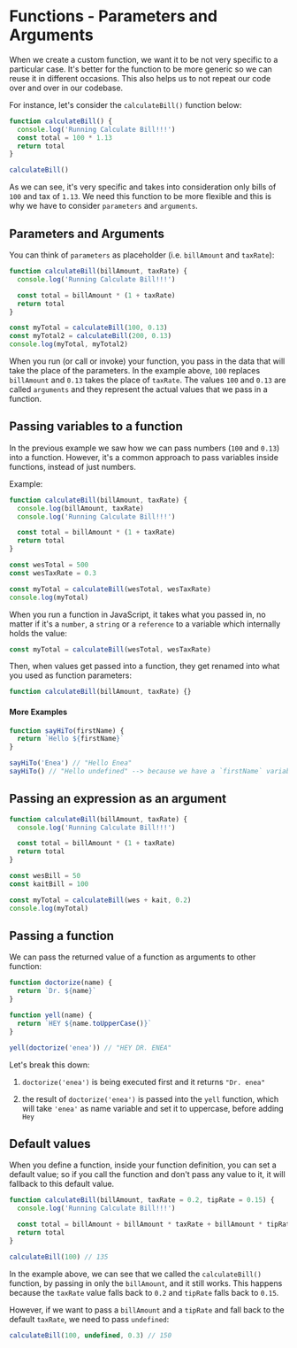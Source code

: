 # Functions - Parameters and Arguments

When we create a custom function, we want it to be not very specific to a particular case.
It's better for the function to be more generic so we can reuse it in different occasions.
This also helps us to not repeat our code over and over in our codebase.

For instance, let's consider the `calculateBill()` function below:

```js
function calculateBill() {
  console.log('Running Calculate Bill!!!')
  const total = 100 * 1.13
  return total
}

calculateBill()
```

As we can see, it's very specific and takes into consideration only bills of `100` and tax of `1.13`.
We need this function to be more flexible and this is why we have to consider `parameters` and `arguments`.

## Parameters and Arguments

You can think of `parameters` as placeholder (i.e. `billAmount` and `taxRate`):

```js
function calculateBill(billAmount, taxRate) {
  console.log('Running Calculate Bill!!!')

  const total = billAmount * (1 + taxRate)
  return total
}

const myTotal = calculateBill(100, 0.13)
const myTotal2 = calculateBill(200, 0.13)
console.log(myTotal, myTotal2)
```

When you run (or call or invoke) your function, you pass in the data that will take the place of the parameters.
In the example above, `100` replaces `billAmount` and `0.13` takes the place of `taxRate`.
The values `100` and `0.13` are called `arguments` and they represent the actual values that we pass in a function.

## Passing variables to a function

In the previous example we saw how we can pass numbers (`100` and `0.13`) into a function.
However, it's a common approach to pass variables inside functions, instead of just numbers.

Example:

```js
function calculateBill(billAmount, taxRate) {
  console.log(billAmount, taxRate)
  console.log('Running Calculate Bill!!!')

  const total = billAmount * (1 + taxRate)
  return total
}

const wesTotal = 500
const wesTaxRate = 0.3

const myTotal = calculateBill(wesTotal, wesTaxRate)
console.log(myTotal)
```

When you run a function in JavaScript, it takes what you passed in, no matter if it's a `number`, a `string` or a `reference` to a variable which internally holds the value:

```js
const myTotal = calculateBill(wesTotal, wesTaxRate)
```

Then, when values get passed into a function, they get renamed into what you used as function parameters:

```js
function calculateBill(billAmount, taxRate) {}
```

#### More Examples

```js
function sayHiTo(firstName) {
  return `Hello ${firstName}`
}

sayHiTo('Enea') // "Hello Enea"
sayHiTo() // "Hello undefined" --> because we have a `firstName` variable which was not set to any value
```

## Passing an expression as an argument

```js
function calculateBill(billAmount, taxRate) {
  console.log('Running Calculate Bill!!!')

  const total = billAmount * (1 + taxRate)
  return total
}

const wesBill = 50
const kaitBill = 100

const myTotal = calculateBill(wes + kait, 0.2)
console.log(myTotal)
```

## Passing a function

We can pass the returned value of a function as arguments to other function:

```js
function doctorize(name) {
  return `Dr. ${name}`
}

function yell(name) {
  return `HEY ${name.toUpperCase()}`
}

yell(doctorize('enea')) // "HEY DR. ENEA"
```

Let's break this down:

1. `doctorize('enea')` is being executed first and it returns `"Dr. enea"`

2. the result of `doctorize('enea')` is passed into the `yell` function, which will take `'enea'` as name variable and set it to uppercase, before adding `Hey`

## Default values

When you define a function, inside your function definition, you can set a default value; so if you call the function and don't pass any value to it, it will fallback to this default value.

```js
function calculateBill(billAmount, taxRate = 0.2, tipRate = 0.15) {
  console.log('Running Calculate Bill!!!')

  const total = billAmount + billAmount * taxRate + billAmount * tipRate
  return total
}

calculateBill(100) // 135
```

In the example above, we can see that we called the `calculateBill()` function, by passing in only the `billAmount`, and it still works.
This happens because the `taxRate` value falls back to `0.2` and `tipRate` falls back to `0.15`.

However, if we want to pass a `billAmount` and a `tipRate` and fall back to the default `taxRate`, we need to pass `undefined`:

```js
calculateBill(100, undefined, 0.3) // 150
```
